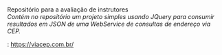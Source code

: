 # 
Repositório para a avaliação de instrutores<br>
<i>Contém no repositório um projeto simples usando JQuery para consumir resultados em JSON de uma WebService de consultas de endereço via CEP.</i>

<WebService Utilizada>: https://viacep.com.br/



